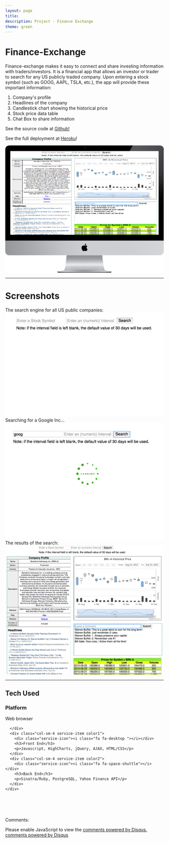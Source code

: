 ```yaml
---
layout: page
title:
description: Project - Finance Exchange
theme: green
---
```


<!-- App Information -->
<div class="row">
  <div class="col-md-6 col-sm-offset-1">
    <h1 class="header-title">Finance-Exchange</h1>
    <p class="lead">Finance-exchange makes it easy to connect and share investing information with traders/investors. It is a financial app that allows an investor or trader to search for any US publicly traded company. Upon entering a stock symbol (such as GOOG, AAPL, TSLA, etc.), the app will provide these important information:
      <ol class="lead">
        <li>Company's profile</li>
        <li>Headlines of the company</li>
        <li>Candlestick chart showing the historical price</li>
        <li>Stock price data table</li>
        <li>Chat Box to share information</li>
      </ol>
  </p>
    <p class="lead">See the source code at <a href="https://github.com/gVien/finance-exchange" target="_">Github!</a></p>
    <p class="lead">See the full deployment at <a href="http://finance-exchange.herokuapp.com" target="_">Heroku</a>!</p>
  </div>
  <div class="col-md-5">
    <img class="app-img-resize" src="images/finance-exchange.png">
  </div>
</div>
<hr>

<!-- Screenshot -->
<div class="row col-sm-offset-1">
  <h1 class="header-title">Screenshots</h1>
  <div class="col-md-4">The search engine for all US public companies: <img class="border resize" src="images/search-box.png"></div>
  <div class="col-md-4">Searching for a Google Inc... <img class="border resize" src="images/searching-goog.png"></div>
  <div class="col-md-4">The results of the search: <img class="border resize" src="images/finance-exchange-original.png"></div>
</div>
<hr>

<!-- Technology Used -->
<section id="services" class="add-padding bg-color-light-gray">
  <div class="container">
    <h1 class="section-title big-text">Tech Used</h1>
    <div class="row">
      <div class="col-sm-4 service-item color3 ">
        <div class="service-icon"><i class="fa fa-lightbulb-o"></i></div>
        <h3>Platform</h3>
        <p>Web browser</p>

      </div>
      <div class="col-sm-4 service-item color1">
        <div class="service-icon"><i class="fa fa-desktop "></i></div>
        <h3>Front End</h3>
        <p>Javascript, HighCharts, jQuery, AJAX, HTML/CSS</p>
      </div>
      <div class="col-sm-4 service-item color2">
        <div class="service-icon"><i class="fa fa-space-shuttle"></i></div>
        <h3>Back End</h3>
        <p>Sinatra/Ruby, PostgreSQL, Yahoo Finance API</p>
      </div>
    </div>
  </div>
</section>

<br><br><br><br>
Comments:

<div id="disqus_thread"></div>
<script type="text/javascript">
  /* * * in case my cohort wants to know how to set up
  1. after getting a disqus account, you will be creating a "short name" (e.g. thisisyourshortname.disqus.com)
  2. put that name within the quote `...` below in the disqus_shortname variable
  3. Done! * * */
  var disqus_shortname = '{{site.disqushandler}}';

  /* * * DON'T EDIT BELOW THIS LINE * * */
  (function() {
      var dsq = document.createElement('script'); dsq.type = 'text/javascript'; dsq.async = true;
      dsq.src = '//' + disqus_shortname + '.disqus.com/embed.js';
      (document.getElementsByTagName('head')[0] || document.getElementsByTagName('body')[0]).appendChild(dsq);
  })();
</script>
<noscript>Please enable JavaScript to view the <a href="http://disqus.com/?ref_noscript">comments powered by Disqus.</a></noscript>
<a href="http://disqus.com" class="dsq-brlink">comments powered by <span class="logo-disqus">Disqus</span></a>


